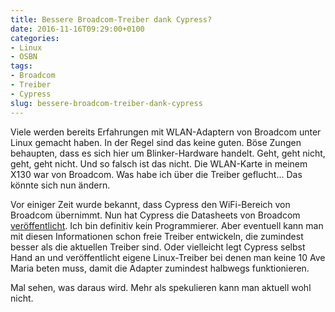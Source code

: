 ```yaml
---
title: Bessere Broadcom-Treiber dank Cypress?
date: 2016-11-16T09:29:00+0100
categories:
- Linux
- OSBN
tags:
- Broadcom
- Treiber
- Cypress
slug: bessere-broadcom-treiber-dank-cypress
---
```

Viele werden bereits Erfahrungen mit WLAN-Adaptern von Broadcom unter Linux gemacht haben. In der Regel sind das keine guten. Böse Zungen behaupten, dass es sich hier um Blinker-Hardware handelt. Geht, geht nicht, geht, geht nicht. Und so falsch ist das nicht. Die WLAN-Karte in meinem X130 war von Broadcom. Was habe ich über die Treiber geflucht... Das könnte sich nun ändern.

Vor einiger Zeit wurde bekannt, dass Cypress den WiFi-Bereich von Broadcom übernimmt. Nun hat Cypress die Datasheets von Broadcom [veröffentlicht](http://www.cypress.com/search/all?f%5B0%5D=meta_type%3Atechnical_documents&amp;f%5B1%5D=resource_meta_type%3A575&amp;f%5B2%5D=field_related_products%3A110101). Ich bin definitiv kein Programmierer. Aber eventuell kann man mit diesen Informationen schon freie Treiber entwickeln, die zumindest besser als die aktuellen Treiber sind. Oder vielleicht legt Cypress selbst Hand an und veröffentlicht eigene Linux-Treiber bei denen man keine 10 Ave Maria beten muss, damit die Adapter zumindest halbwegs funktionieren.

Mal sehen, was daraus wird. Mehr als spekulieren kann man aktuell wohl nicht.
